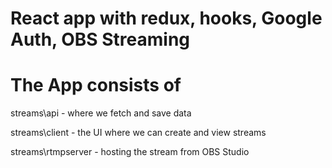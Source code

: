 # React app with redux, hooks, Google Auth, OBS Streaming

# The App consists of
streams\api - where we fetch and save data 

streams\client - the UI where we can create and view streams

streams\rtmpserver - hosting the stream from OBS Studio
